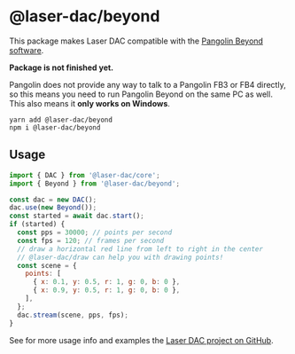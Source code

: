 # @laser-dac/beyond

This package makes Laser DAC compatible with the [Pangolin Beyond software](https://pangolin.com/pages/beyond).

**Package is not finished yet.**

Pangolin does not provide any way to talk to a Pangolin FB3 or FB4 directly, so this means you need to run Pangolin Beyond on the same PC as well. This also means it **only works on Windows**.

```
yarn add @laser-dac/beyond
npm i @laser-dac/beyond
```

## Usage

```js
import { DAC } from '@laser-dac/core';
import { Beyond } from '@laser-dac/beyond';

const dac = new DAC();
dac.use(new Beyond());
const started = await dac.start();
if (started) {
  const pps = 30000; // points per second
  const fps = 120; // frames per second
  // draw a horizontal red line from left to right in the center
  // @laser-dac/draw can help you with drawing points!
  const scene = {
    points: [
      { x: 0.1, y: 0.5, r: 1, g: 0, b: 0 },
      { x: 0.9, y: 0.5, r: 1, g: 0, b: 0 },
    ],
  };
  dac.stream(scene, pps, fps);
}
```

See for more usage info and examples the [Laser DAC project on GitHub](https://github.com/Volst/laser-dac).
